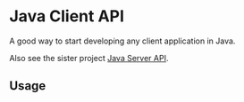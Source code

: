 # Java Client API

A good way to start developing any client application in Java. 

Also see the sister project [Java Server API](https://github.com/mxro/server-api).

## Usage


